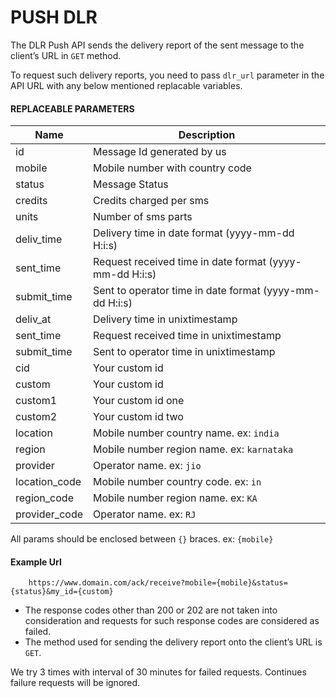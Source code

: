 # PUSH DLR

The DLR Push API sends the delivery report of the sent message to the client’s URL in `GET` method.

To request such delivery reports, you need to pass `dlr_url` parameter in the API URL with any below mentioned replacable variables.

#### REPLACEABLE PARAMETERS

| Name          | Description                                             |
| ------------- | ------------------------------------------------------- |
| id            | Message Id generated by us                              |
| mobile        | Mobile number with country code                         |
| status        | Message Status                                          |
| credits       | Credits charged per sms                                 |
| units         | Number of sms parts                                     |
| deliv_time    | Delivery time in date format (yyyy-mm-dd H:i:s)         |
| sent_time     | Request received time in date format (yyyy-mm-dd H:i:s) |
| submit_time   | Sent to operator time in date format (yyyy-mm-dd H:i:s) |
| deliv_at      | Delivery time in unixtimestamp                          |
| sent_time     | Request received time in unixtimestamp                  |
| submit_time   | Sent to operator time in unixtimestamp                  |
| cid           | Your custom id                                          |
| custom        | Your custom id                                          |
| custom1       | Your custom id one                                      |
| custom2       | Your custom id two                                      |
| location      | Mobile number country name. ex: `india`                 |
| region        | Mobile number region name. ex: `karnataka`              |
| provider      | Operator name. ex: `jio`                                |
| location_code | Mobile number country code. ex: `in`                    |
| region_code   | Mobile number region name. ex: `KA`                     |
| provider_code | Operator name. ex: `RJ`                                 |

All params should be enclosed between `{}` braces. ex: `{mobile}`

#### Example Url

```curl
    https://www.domain.com/ack/receive?mobile={mobile}&status={status}&my_id={custom}
```

- The response codes other than 200 or 202 are not taken into consideration and requests for such response codes are considered as failed.
- The method used for sending the delivery report onto the client’s URL is `GET`.

We try 3 times with interval of 30 minutes for failed requests. Continues failure requests will be ignored.
